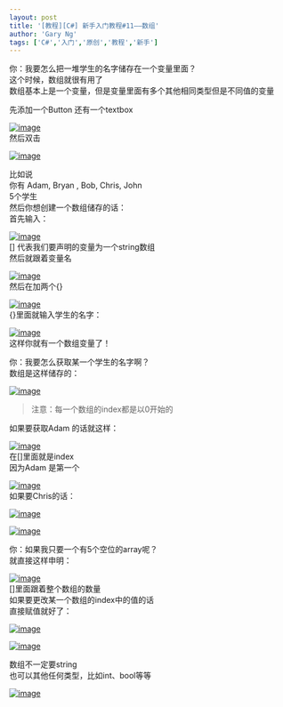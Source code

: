 ```yaml
---
layout: post
title: '[教程][C#] 新手入门教程#11——数组'
author: 'Gary Ng'
tags: ['C#','入门','原创','教程','新手']
---
```


你：我要怎么把一堆学生的名字储存在一个变量里面？  
 这个时候，数组就很有用了  
 数组基本上是一个变量，但是变量里面有多个其他相同类型但是不同值的变量  
  
 先添加一个Button 还有一个textbox  

[![image](http://lh4.ggpht.com/-rkqvxb2aZGk/UocZp5GpfBI/AAAAAAAAF1k/-6GoIxIpA78/image_thumb%25255B10%25255D.png?imgmax=800 "image")](http://lh6.ggpht.com/-BnE3M8j_1Yk/UocZpOXqXJI/AAAAAAAAF1c/H2ev_ey69TY/s1600-h/image%25255B32%25255D.png)  
 然后双击  

[![image](http://lh3.ggpht.com/-Yq_SgMoOCqg/UocZrkalCLI/AAAAAAAAF10/VGheruPI04E/image_thumb%25255B2%25255D.png?imgmax=800 "image")](http://lh3.ggpht.com/-l-4Sziut_EM/UocZq5ts3bI/AAAAAAAAF1s/W2S2qqWWcS8/s1600-h/image%25255B8%25255D.png)  
  
 比如说  
 你有 Adam, Bryan , Bob, Chris, John  
 5个学生  
 然后你想创建一个数组储存的话：  
 首先输入：  

[![image](http://lh5.ggpht.com/-xRxs53Z7Vzs/UocZs9jWQ_I/AAAAAAAAF2E/m_GC55keyZo/image_thumb%25255B3%25255D.png?imgmax=800 "image")](http://lh6.ggpht.com/-nLRd1vdHwvA/UocZsc0hf4I/AAAAAAAAF18/CvW9N-CUu9M/s1600-h/image%25255B11%25255D.png)  
 [] 代表我们要声明的变量为一个string数组  
 然后就跟着变量名  

[![image](http://lh3.ggpht.com/-TKhgBIV2mcE/UocZuJYPZsI/AAAAAAAAF2U/_sLwtTMtpLI/image_thumb%25255B4%25255D.png?imgmax=800 "image")](http://lh3.ggpht.com/-jIXg1uib02U/UocZtfzuo6I/AAAAAAAAF2M/o-W_DWD3VEw/s1600-h/image%25255B14%25255D.png)  
 然后在加两个{}  

[![image](http://lh4.ggpht.com/-WpT_lkVVmZA/UocZvck7xAI/AAAAAAAAF2k/AJu2vwB1Oy0/image_thumb%25255B5%25255D.png?imgmax=800 "image")](http://lh3.ggpht.com/-s5kc7INl2ao/UocZu1egOiI/AAAAAAAAF2c/NMyvFeVbPaQ/s1600-h/image%25255B17%25255D.png)  
 {}里面就输入学生的名字：  

[![image](http://lh4.ggpht.com/-HbheMAGjMTA/UocZw_tlEFI/AAAAAAAAF20/y1YkZO3MZNA/image_thumb%25255B7%25255D.png?imgmax=800 "image")](http://lh6.ggpht.com/-kp7rHSzRw4o/UocZwIq6HFI/AAAAAAAAF2s/_RDuRBW9A-0/s1600-h/image%25255B23%25255D.png)  
 这样你就有一个数组变量了！  
  
 你：我要怎么获取某一个学生的名字啊？  
 数组是这样储存的：  

[![image](http://lh4.ggpht.com/-hRJOiIDWs2g/UocZx0pV-AI/AAAAAAAAF3E/4YTUNUYYBm0/image_thumb%25255B9%25255D.png?imgmax=800 "image")](http://lh5.ggpht.com/-nJlyq4YDesE/UocZxXMwv1I/AAAAAAAAF28/ox8uhqcoQVE/s1600-h/image%25255B29%25255D.png)  

> 注意：每一个数组的index都是以0开始的

如果要获取Adam 的话就这样：  

[![image](http://lh6.ggpht.com/-ZZd9w3uKOmU/UocZzQ4BK2I/AAAAAAAAF3U/VRSqV7rEXyg/image_thumb%25255B11%25255D.png?imgmax=800 "image")](http://lh4.ggpht.com/-UpZtu_Z7wHQ/UocZytgqbOI/AAAAAAAAF3M/4wTdEvEBQP4/s1600-h/image%25255B35%25255D.png)  
 在[]里面就是index  
 因为Adam 是第一个  

[![image](http://lh3.ggpht.com/-DZk3b4RDKrU/UocZ0hLRRvI/AAAAAAAAF3k/_KDfYKoteGQ/image_thumb%25255B12%25255D.png?imgmax=800 "image")](http://lh5.ggpht.com/-fNOoiLsVsY4/UocZz7IancI/AAAAAAAAF3c/u2X3PWZZuPg/s1600-h/image%25255B38%25255D.png)  
 如果要Chris的话：  

[![image](http://lh6.ggpht.com/-DYufzwKfA70/UocZ1_Kr4MI/AAAAAAAAF30/9UcmN6Jtxcg/image_thumb%25255B14%25255D.png?imgmax=800 "image")](http://lh6.ggpht.com/-alrB3l2sC14/UocZ1e7xfCI/AAAAAAAAF3s/yrnirp7AGAk/s1600-h/image%25255B44%25255D.png)  

[![image](http://lh4.ggpht.com/-PMXI2P68Gig/UocZ3Zcb7zI/AAAAAAAAF4E/mg68P_T98cg/image_thumb%25255B13%25255D.png?imgmax=800 "image")](http://lh4.ggpht.com/-jW3Y98M-58k/UocZ2oiKeDI/AAAAAAAAF38/S5sQiOaq6AI/s1600-h/image%25255B41%25255D.png)  
  
 你：如果我只要一个有5个空位的array呢？  
 就直接这样申明：  

[![image](http://lh4.ggpht.com/-yjH1D6uRRsQ/UocZ4vD2XCI/AAAAAAAAF4U/COt_5G1MGok/image_thumb%25255B15%25255D.png?imgmax=800 "image")](http://lh3.ggpht.com/-_M_oY1t3qB4/UocZ37ucDiI/AAAAAAAAF4M/Es6wB1R2yGc/s1600-h/image%25255B47%25255D.png)  
 []里面跟着整个数组的数量  
 如果要更改某一个数组的index中的值的话  
 直接赋值就好了：  

[![image](http://lh6.ggpht.com/-81RUyyv3ENo/UocZ5zkbNHI/AAAAAAAAF4k/IaESQ7IUlLs/image_thumb%25255B16%25255D.png?imgmax=800 "image")](http://lh6.ggpht.com/-pGJDoSdUTZc/UocZ5ZRx1bI/AAAAAAAAF4c/S2_NRzt__gs/s1600-h/image%25255B50%25255D.png)  

[![image](http://lh6.ggpht.com/-VkttmsbHu-4/UocZ7Pkue1I/AAAAAAAAF40/4MO04BOfDnY/image_thumb%25255B17%25255D.png?imgmax=800 "image")](http://lh5.ggpht.com/-a6j1nKAxOG4/UocZ6ZMEV5I/AAAAAAAAF4s/wy-Gvo_FuDw/s1600-h/image%25255B53%25255D.png)  
  
 数组不一定要string  
 也可以其他任何类型，比如int、bool等等  

[![image](http://lh6.ggpht.com/-c7SOrStnHT4/UocZ8qrsDzI/AAAAAAAAF5A/hlgiIvVp0kU/image_thumb%25255B18%25255D.png?imgmax=800 "image")](http://lh5.ggpht.com/-qGucrH62D1k/UocZ7452GiI/AAAAAAAAF48/C3My1fcMTEI/s1600-h/image%25255B56%25255D.png)

